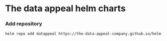 # The data appeal helm charts

### Add repository 
```bash
helm repo add datappeal https://the-data-appeal-company.github.io/helm-charts/
```
